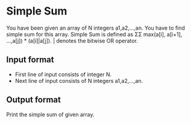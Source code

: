 # Simple Sum

You have been given an array of N integers a1,a2,...,an. You have to find simple sum for this array. Simple Sum is defined as ΣΣ max(a[i], a[i+1], ...,a[j]) \* (a[i]|a[j]). | denotes the bitwise OR operator.

## Input format

- First line of input consists of integer N.
- Next line of input consists of N integers a1,a2,...,an.

## Output format

Print the simple sum of given array.
